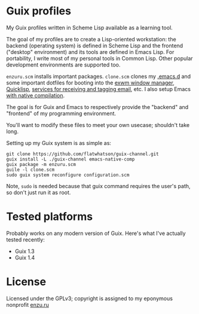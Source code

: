 # Guix profiles

My Guix profiles written in Scheme Lisp available as a learning tool.

The goal of my profiles are to create a Lisp-oriented workstation: the backend (operating system) is defined in Scheme Lisp and the frontend ("desktop" environment) and its tools are defined in Emacs Lisp. For portability, I write most of my personal tools in Common Lisp. Other popular development environments are supported too.

`enzuru.scm` installs important packages. `clone.scm` clones my [.emacs.d](https://github.com/enzuru/.emacs.d) and some important dotfiles for booting into the [exwm window manager](https://github.com/enzuru/.emacs.d), [Quicklisp](https://www.quicklisp.org/beta/), [services for receiving and tagging email](https://notmuchmail.org), etc. I also setup Emacs [with native compilation](https://www.emacswiki.org/emacs/GccEmacs).

The goal is for Guix and Emacs to respectively provide the "backend" and "frontend" of my programming environment.

You'll want to modify these files to meet your own usecase; shouldn't take long.

Setting up my Guix system is as simple as:

```
git clone https://github.com/flatwhatson/guix-channel.git
guix install -L ./guix-channel emacs-native-comp
guix package -m enzuru.scm
guile -l clone.scm
sudo guix system reconfigure configuration.scm
```

Note, `sudo` is needed because that guix command requires the user's path, so don't just run it as root.

# Tested platforms

Probably works on any modern version of Guix. Here's what I've actually tested recently:

- Guix 1.3
- Guix 1.4

# License

Licensed under the GPLv3; copyright is assigned to my eponymous nonprofit [enzu.ru](https://enzu.ru)
